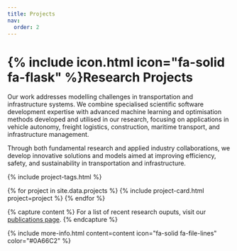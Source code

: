 ```yaml
---
title: Projects
nav:
  order: 2
---
```


# {% include icon.html icon="fa-solid fa-flask" %}Research Projects

Our work addresses modelling challenges in transportation and infrastructure systems. We combine specialised scientific software development expertise with advanced machine learning and optimisation methods developed and utilised in our research, focusing on applications in vehicle autonomy, freight logistics, construction, maritime transport, and infrastructure management.

Through both fundamental research and applied industry collaborations, we develop innovative solutions and models aimed at improving efficiency, safety, and sustainability in transportation and infrastructure.

{% include project-tags.html %}

{% for project in site.data.projects %}
    {% include project-card.html project=project %}
{% endfor %}


{% capture content %}
For a list of recent research ouputs, visit our [publications page](/papers/).
{% endcapture %}

{% include more-info.html 
  content=content 
  icon="fa-solid fa-file-lines" 
  color="#0A66C2" 
%}